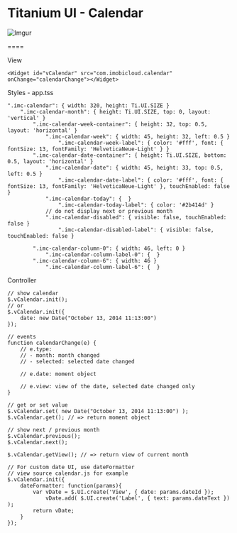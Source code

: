 # Titanium UI - Calendar

![Imgur](http://i.imgur.com/jGWRtbK.png?1)

====

View
	
	<Widget id="vCalendar" src="com.imobicloud.calendar" onChange="calendarChange"></Widget>
    
Styles - app.tss

	".imc-calendar": { width: 320, height: Ti.UI.SIZE }
		".imc-calendar-month": { height: Ti.UI.SIZE, top: 0, layout: 'vertical' }
			".imc-calendar-week-container": { height: 32, top: 0.5, layout: 'horizontal' }
				".imc-calendar-week": { width: 45, height: 32, left: 0.5 }
					".imc-calendar-week-label": { color: '#fff', font: { fontSize: 13, fontFamily: 'HelveticaNeue-Light' } }
			".imc-calendar-date-container": { height: Ti.UI.SIZE, bottom: 0.5, layout: 'horizontal' }
				".imc-calendar-date": { width: 45, height: 33, top: 0.5, left: 0.5 }
					".imc-calendar-date-label": { color: '#fff', font: { fontSize: 13, fontFamily: 'HelveticaNeue-Light' }, touchEnabled: false }
				".imc-calendar-today": {  }
					".imc-calendar-today-label": { color: '#2b414d' }
				// do not display next or previous month
				".imc-calendar-disabled": { visible: false, touchEnabled: false }
					".imc-calendar-disabled-label": { visible: false, touchEnabled: false }
			
			".imc-calendar-column-0": { width: 46, left: 0 }
				".imc-calendar-column-label-0": {  }
			".imc-calendar-column-6": { width: 46 }
				".imc-calendar-column-label-6": {  }
    
Controller

	// show calendar
	$.vCalendar.init(); 
	// or 
	$.vCalendar.init({
		date: new Date("October 13, 2014 11:13:00")
	});

	// events
	function calendarChange(e) {
		// e.type: 
		// - month: month changed
		// - selected: selected date changed
		
		// e.date: moment object

		// e.view: view of the date, selected date changed only
	}

	// get or set value
	$.vCalendar.set( new Date("October 13, 2014 11:13:00") ); 
	$.vCalendar.get(); // => return moment object

	// show next / previous month
	$.vCalendar.previous();
	$.vCalendar.next();

	$.vCalendar.getView(); // => return view of current month

	// For custom date UI, use dateFormatter
	// view source calendar.js for example
	$.vCalendar.init({
		dateFormatter: function(params){
			var vDate = $.UI.create('View', { date: params.dateId });
				vDate.add( $.UI.create('Label', { text: params.dateText }) );
			return vDate;
		}
	});


